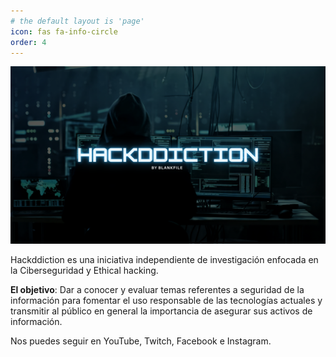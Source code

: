 ```yaml
---
# the default layout is 'page'
icon: fas fa-info-circle
order: 4
---
```


![Hackddiction_Banner](/assets/img/postimg/aboutimg/hackddiction_banner.png)

Hackddiction es una iniciativa independiente de investigación enfocada en la Ciberseguridad y Ethical hacking. 

**El objetivo**: Dar a conocer y evaluar temas referentes a seguridad de la información para fomentar el uso responsable de las tecnologías actuales y transmitir al público en general la importancia de asegurar sus activos de información.

Nos puedes seguir en YouTube, Twitch, Facebook e Instagram.

